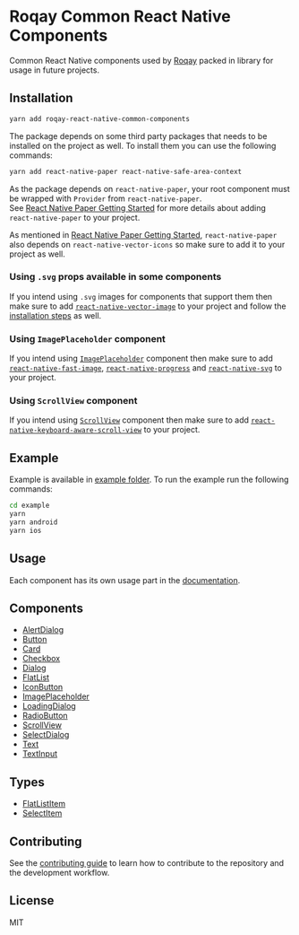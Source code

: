 # Roqay Common React Native Components

Common React Native components used by [Roqay](https://roqay.com) packed in library for usage in future projects.

## Installation

```sh
yarn add roqay-react-native-common-components
```

The package depends on some third party packages that needs to be installed on the project as well. To install them you can use the following commands:

```sh
yarn add react-native-paper react-native-safe-area-context
```

As the package depends on `react-native-paper`, your root component must be wrapped with `Provider` from `react-native-paper`.  
See [React Native Paper Getting Started](https://callstack.github.io/react-native-paper/getting-started.html) for more details about adding `react-native-paper` to your project.

As mentioned in [React Native Paper Getting Started](https://callstack.github.io/react-native-paper/getting-started.html), `react-native-paper` also depends on `react-native-vector-icons` so make sure to add it to your project as well.

### Using `.svg` props available in some components

If you intend using `.svg` images for components that support them then make sure to add [`react-native-vector-image`](https://github.com/oblador/react-native-vector-image) to your project and follow the [installation steps](https://github.com/oblador/react-native-vector-image#installation) as well.

### Using `ImagePlaceholder` component

If you intend using [`ImagePlaceholder`](docs/ImagePlaceholder.md) component then make sure to add [`react-native-fast-image`](https://github.com/DylanVann/react-native-fast-image), [`react-native-progress`](https://github.com/oblador/react-native-progress) and [`react-native-svg`](https://github.com/react-native-svg/react-native-svg) to your project.

### Using `ScrollView` component

If you intend using [`ScrollView`](docs/ScrollView.md) component then make sure to add [`react-native-keyboard-aware-scroll-view`](https://github.com/APSL/react-native-keyboard-aware-scroll-view) to your project.

## Example

Example is available in [example folder](example).
To run the example run the following commands:

```sh
cd example
yarn
yarn android
yarn ios
```

## Usage

Each component has its own usage part in the [documentation](docs).

## Components

- [AlertDialog](docs/AlertDialog.md)
- [Button](docs/Button.md)
- [Card](docs/Card.md)
- [Checkbox](docs/Checkbox.md)
- [Dialog](docs/Dialog.md)
- [FlatList](docs/FlatList.md)
- [IconButton](docs/IconButton.md)
- [ImagePlaceholder](docs/ImagePlaceholder.md)
- [LoadingDialog](docs/LoadingDialog.md)
- [RadioButton](docs/RadioButton.md)
- [ScrollView](docs/ScrollView.md)
- [SelectDialog](docs/SelectDialog.md)
- [Text](docs/Text.md)
- [TextInput](docs/TextInput.md)

## Types

- [FlatListItem](docs/FlatListItem.md)
- [SelectItem](docs/SelectItem.md)

## Contributing

See the [contributing guide](CONTRIBUTING.md) to learn how to contribute to the repository and the development workflow.

## License

MIT
